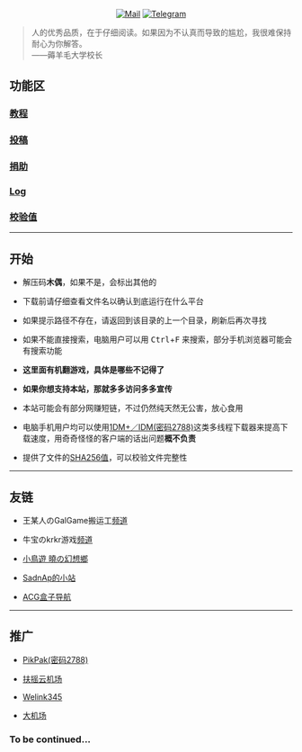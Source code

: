 <center>

[![Mail](https://fastly.jsdelivr.net/gh/puppet6/file-repository@main/email.png)](mailto:Puppet@is-rbq.com)
[![Telegram](https://fastly.jsdelivr.net/gh/puppet6/file-repository@main/telegram.png)](https://t.me/Puppet233_bot)

</center>

>人的优秀品质，在于仔细阅读。如果因为不认真而导致的尴尬，我很难保持耐心为你解答。  
——薅羊毛大学校长

## 功能区

### **[教程](http://dd.ma/45h0s1Pe)**

### **[投稿](https://www.kugutsu.ml/Guest%20Upload)**

### **[捐助](http://dd.ma/WeAqj8yE)**

### **[Log](https://first-vise-159.notion.site/Log-a47ff5b33e214c049084578f620ad9fe)**

### **[校验值](http://dd.ma/QHxP2G3J)**

***

## 开始

+ 解压码**木偶**，如果不是，会标出其他的

+ 下载前请仔细查看文件名以确认到底运行在什么平台

+ 如果提示路径不存在，请返回到该目录的上一个目录，刷新后再次寻找

+ 如果不能直接搜索，电脑用户可以用 <kbd>Ctrl</kbd>+<kbd>F</kbd> 来搜索，部分手机浏览器可能会有搜索功能

+ **这里面有机翻游戏，具体是哪些不记得了**

+ **如果你想支持本站，那就多多访问多多宣传**

+ 本站可能会有部分网赚短链，不过仍然纯天然无公害，放心食用

+ 电脑手机用户均可以使用[1DM+／IDM(密码2788)](http://dd.ma/rHIBtToE)这类多线程下载器来提高下载速度，用奇奇怪怪的客户端的话出问题**概不负责**

+ 提供了文件的[SHA256值](http://dd.ma/QHxP2G3J)，可以校验文件完整性

***

## 友链

+ 王某人のGalGame搬运工[频道](https://t.me/gal_porter)

+ 牛宝のkrkr游戏[频道](https://t.me/kirikiroid2)

+ [小鳥遊 曉の幻想鄉](https://小鳥遊曉.cf)

+ [SadnAp的小站](https://sadnapma.glitch.me)

+ [ACG盒子导航](https://acgbox.link/)

***

## 推广

+ [PikPak(密码2788)](http://ctfile.木偶.cf/d/33898030-46128143-323c25?p=2788)

+ [扶摇云机场](http://v2fyy.com/#/register?code=ksEq8PtR)

+ [Welink345](https://t.me/welink345bot?start=SjE3EZVF)

+ [大机场](https://xn--mesr8b36x.net/#/register?code=m6Rjdzzn)

### To be continued...
